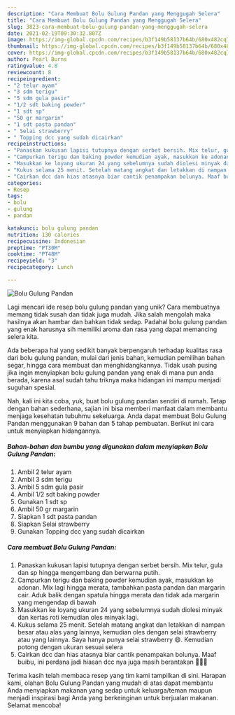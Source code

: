 ```yaml
---
description: "Cara Membuat Bolu Gulung Pandan yang Menggugah Selera"
title: "Cara Membuat Bolu Gulung Pandan yang Menggugah Selera"
slug: 3823-cara-membuat-bolu-gulung-pandan-yang-menggugah-selera
date: 2021-02-19T09:30:32.807Z
image: https://img-global.cpcdn.com/recipes/b3f149b58137b64b/680x482cq70/bolu-gulung-pandan-foto-resep-utama.jpg
thumbnail: https://img-global.cpcdn.com/recipes/b3f149b58137b64b/680x482cq70/bolu-gulung-pandan-foto-resep-utama.jpg
cover: https://img-global.cpcdn.com/recipes/b3f149b58137b64b/680x482cq70/bolu-gulung-pandan-foto-resep-utama.jpg
author: Pearl Burns
ratingvalue: 4.8
reviewcount: 8
recipeingredient:
- "2 telur ayam"
- "3 sdm terigu"
- "5 sdm gula pasir"
- "1/2 sdt baking powder"
- "1 sdt sp"
- "50 gr margarin"
- "1 sdt pasta pandan"
- " Selai strawberry"
- " Topping dcc yang sudah dicairkan"
recipeinstructions:
- "Panaskan kukusan lapisi tutupnya dengan serbet bersih. Mix telur, gula dan sp hingga mengembang dan berwarna putih."
- "Campurkan terigu dan baking powder kemudian ayak, masukkan ke adonan. Mix lagi hingga merata, tambahkan pasta pandan dan margarin cair. Aduk balik dengan spatula hingga merata dan tidak ada margarin yang mengendap di bawah"
- "Masukkan ke loyang ukuran 24 yang sebelumnya sudah diolesi minyak dan kertas roti kemudian oles minyak lagi."
- "Kukus selama 25 menit. Setelah matang angkat dan letakkan di nampan besar atau alas yang lainnya, kemudian oles dengan selai strawberry atau yang lainnya. Saya hanya punya selai strawberry 😄. Kemudian potong dengan ukuran sesuai selera"
- "Cairkan dcc dan hias atasnya biar cantik penampakan bolunya. Maaf buibu, ini perdana jadi hiasan dcc nya juga masih berantakan 🙏😃😃"
categories:
- Resep
tags:
- bolu
- gulung
- pandan

katakunci: bolu gulung pandan 
nutrition: 130 calories
recipecuisine: Indonesian
preptime: "PT30M"
cooktime: "PT48M"
recipeyield: "3"
recipecategory: Lunch

---
```



![Bolu Gulung Pandan](https://img-global.cpcdn.com/recipes/b3f149b58137b64b/680x482cq70/bolu-gulung-pandan-foto-resep-utama.jpg)

Lagi mencari ide resep bolu gulung pandan yang unik? Cara membuatnya memang tidak susah dan tidak juga mudah. Jika salah mengolah maka hasilnya akan hambar dan bahkan tidak sedap. Padahal bolu gulung pandan yang enak harusnya sih memiliki aroma dan rasa yang dapat memancing selera kita.

Ada beberapa hal yang sedikit banyak berpengaruh terhadap kualitas rasa dari bolu gulung pandan, mulai dari jenis bahan, kemudian pemilihan bahan segar, hingga cara membuat dan menghidangkannya. Tidak usah pusing jika ingin menyiapkan bolu gulung pandan yang enak di mana pun anda berada, karena asal sudah tahu triknya maka hidangan ini mampu menjadi suguhan spesial.




Nah, kali ini kita coba, yuk, buat bolu gulung pandan sendiri di rumah. Tetap dengan bahan sederhana, sajian ini bisa memberi manfaat dalam membantu menjaga kesehatan tubuhmu sekeluarga. Anda dapat membuat Bolu Gulung Pandan menggunakan 9 bahan dan 5 tahap pembuatan. Berikut ini cara untuk menyiapkan hidangannya.

<!--inarticleads1-->

##### Bahan-bahan dan bumbu yang digunakan dalam menyiapkan Bolu Gulung Pandan:

1. Ambil 2 telur ayam
1. Ambil 3 sdm terigu
1. Ambil 5 sdm gula pasir
1. Ambil 1/2 sdt baking powder
1. Gunakan 1 sdt sp
1. Ambil 50 gr margarin
1. Siapkan 1 sdt pasta pandan
1. Siapkan  Selai strawberry
1. Gunakan  Topping dcc yang sudah dicairkan




<!--inarticleads2-->

##### Cara membuat Bolu Gulung Pandan:

1. Panaskan kukusan lapisi tutupnya dengan serbet bersih. Mix telur, gula dan sp hingga mengembang dan berwarna putih.
1. Campurkan terigu dan baking powder kemudian ayak, masukkan ke adonan. Mix lagi hingga merata, tambahkan pasta pandan dan margarin cair. Aduk balik dengan spatula hingga merata dan tidak ada margarin yang mengendap di bawah
1. Masukkan ke loyang ukuran 24 yang sebelumnya sudah diolesi minyak dan kertas roti kemudian oles minyak lagi.
1. Kukus selama 25 menit. Setelah matang angkat dan letakkan di nampan besar atau alas yang lainnya, kemudian oles dengan selai strawberry atau yang lainnya. Saya hanya punya selai strawberry 😄. Kemudian potong dengan ukuran sesuai selera
1. Cairkan dcc dan hias atasnya biar cantik penampakan bolunya. Maaf buibu, ini perdana jadi hiasan dcc nya juga masih berantakan 🙏😃😃




Terima kasih telah membaca resep yang tim kami tampilkan di sini. Harapan kami, olahan Bolu Gulung Pandan yang mudah di atas dapat membantu Anda menyiapkan makanan yang sedap untuk keluarga/teman maupun menjadi inspirasi bagi Anda yang berkeinginan untuk berjualan makanan. Selamat mencoba!
